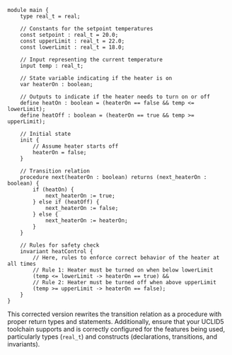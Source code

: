```uclid
module main {
    type real_t = real;

    // Constants for the setpoint temperatures
    const setpoint : real_t = 20.0;
    const upperLimit : real_t = 22.0;
    const lowerLimit : real_t = 18.0;

    // Input representing the current temperature
    input temp : real_t;

    // State variable indicating if the heater is on
    var heaterOn : boolean;

    // Outputs to indicate if the heater needs to turn on or off
    define heatOn : boolean = (heaterOn == false && temp <= lowerLimit);
    define heatOff : boolean = (heaterOn == true && temp >= upperLimit);

    // Initial state
    init {
        // Assume heater starts off
        heaterOn = false;
    }

    // Transition relation
    procedure next(heaterOn : boolean) returns (next_heaterOn : boolean) {
        if (heatOn) {
            next_heaterOn := true;    
        } else if (heatOff) {
            next_heaterOn := false;
        } else {
            next_heaterOn := heaterOn;
        }    
    }

    // Rules for safety check
    invariant heatControl {
        // Here, rules to enforce correct behavior of the heater at all times
        // Rule 1: Heater must be turned on when below lowerLimit
        (temp <= lowerLimit -> heaterOn == true) &&
        // Rule 2: Heater must be turned off when above upperLimit
        (temp >= upperLimit -> heaterOn == false);
    }
}
```
This corrected version rewrites the transition relation as a procedure with proper return types and statements. Additionally, ensure that your UCLID5 toolchain supports and is correctly configured for the features being used, particularly types (`real_t`) and constructs (declarations, transitions, and invariants).